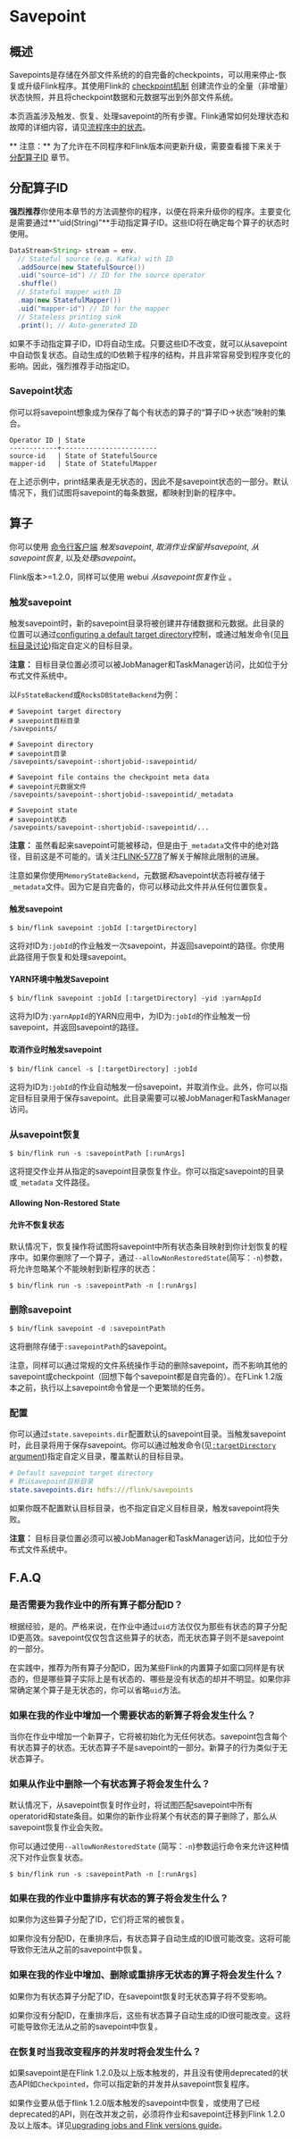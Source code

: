 # Savepoint

## 概述

Savepoints是存储在外部文件系统的的自完备的checkpoints，可以用来停止-恢复或升级Flink程序。其使用Flink的 [checkpoint机制](../..//internals/stream_checkpointing.html) 创建流作业的全量（非增量）状态快照，并且将checkpoint数据和元数据写出到外部文件系统。

本页涵盖涉及触发、恢复、处理savepoint的所有步骤。Flink通常如何处理状态和故障的详细内容，请见[流程序中的状态](../..//dev/stream/state/index.html)。

** 注意：** 为了允许在不同程序和Flink版本间更新升级，需要查看接下来关于 <a href="#assigning-operator-ids">分配算子ID</a> 章节。 

## 分配算子ID

**强烈推荐**你使用本章节的方法调整你的程序，以便在将来升级你的程序。主要变化是需要通过**“uid(String)”**手动指定算子ID。这些ID将在确定每个算子的状态时使用。

```java
DataStream<String> stream = env.
  // Stateful source (e.g. Kafka) with ID
  .addSource(new StatefulSource())
  .uid("source-id") // ID for the source operator
  .shuffle()
  // Stateful mapper with ID
  .map(new StatefulMapper())
  .uid("mapper-id") // ID for the mapper
  // Stateless printing sink
  .print(); // Auto-generated ID
```

如果不手动指定算子ID，ID将自动生成。只要这些ID不改变，就可以从savepoint中自动恢复状态。自动生成的ID依赖于程序的结构，并且非常容易受到程序变化的影响。因此，强烈推荐手动指定ID。

### Savepoint状态

你可以将savepoint想象成为保存了每个有状态的算子的“算子ID->状态”映射的集合。

```
Operator ID | State
------------+------------------------
source-id   | State of StatefulSource
mapper-id   | State of StatefulMapper
```

在上述示例中，print结果表是无状态的，因此不是savepoint状态的一部分。默认情况下，我们试图将savepoint的每条数据，都映射到新的程序中。

## 算子

你可以使用 [命令行客户端](../..//ops/cli.html#savepoints) *触发savepoint*, *取消作业保留并savepoint*, *从savepoint恢复*, 以及*处理savepoint*。

Flink版本>=1.2.0，同样可以使用 webui *从savepoint恢复*作业 。

### 触发savepoint

触发savepoint时，新的savepoint目录将被创建并存储数据和元数据。此目录的位置可以通过[configuring a default target directory](#configuration)控制，或通过触发命令(见[目标目录讨论](#trigger-a-savepoint))指定自定义的目标目录。

**注意：** 目标目录位置必须可以被JobManager和TaskManager访问，比如位于分布式文件系统中。

以`FsStateBackend`或`RocksDBStateBackend`为例：

```shell
# Savepoint target directory
# savepoint目标目录
/savepoints/

# Savepoint directory
# savepoint目录
/savepoints/savepoint-:shortjobid-:savepointid/

# Savepoint file contains the checkpoint meta data
# savepoint元数据文件
/savepoints/savepoint-:shortjobid-:savepointid/_metadata

# Savepoint state
# savepoint状态
/savepoints/savepoint-:shortjobid-:savepointid/...
```

**注意：** 虽然看起来savepoint可能被移动，但是由于```_metadata```文件中的绝对路径，目前这是不可能的。请关注[FLINK-5778](https://issues.apache.org/jira/browse/FLINK-5778)了解关于解除此限制的进展。

注意如果你使用`MemoryStateBackend`，元数据*和*savepoint状态将被存储于`_metadata`文件。因为它是自完备的，你可以移动此文件并从任何位置恢复。

#### 触发savepoint

```shell
$ bin/flink savepoint :jobId [:targetDirectory]
```

这将对ID为`:jobId`的作业触发一次savepoint，并返回savepoint的路径。你使用此路径用于恢复和处理savepoint。

#### YARN环境中触发Savepoint

```shell
$ bin/flink savepoint :jobId [:targetDirectory] -yid :yarnAppId
```

这将为ID为`:yarnAppId`的YARN应用中，为ID为`:jobId`的作业触发一份savepoint，并返回savepoint的路径。

#### 取消作业时触发savepoint

```shell
$ bin/flink cancel -s [:targetDirectory] :jobId
```

这将为ID为`:jobId`的作业自动触发一份savepoint，并取消作业。此外，你可以指定目标目录用于保存savepoint。此目录需要可以被JobManager和TaskManager访问。

### 从savepoint恢复

```shell
$ bin/flink run -s :savepointPath [:runArgs]
```

这将提交作业并从指定的savepoint目录恢复作业。你可以指定savepoint的目录或`_metadata` 文件路径。

#### Allowing Non-Restored State
#### 允许不恢复状态

默认情况下，恢复操作将试图将savepoint中所有状态条目映射到你计划恢复的程序中。如果你删除了一个算子，通过`--allowNonRestoredState`(简写：`-n`)参数，将允许忽略某个不能映射到新程序的状态：

```shell
$ bin/flink run -s :savepointPath -n [:runArgs]
```

### 删除savepoint

```shell
$ bin/flink savepoint -d :savepointPath
```

这将删除存储于`:savepointPath`的savepoint。
 
注意，同样可以通过常规的文件系统操作手动的删除savepoint，而不影响其他的savepoint或checkpoint（回想下每个savepoint都是自完备的）。在FLink 1.2版本之前，执行以上savepoint命令曾是一个更繁琐的任务。

### 配置

你可以通过`state.savepoints.dir`配置默认的savepoint目录。当触发savepoint时，此目录将用于保存savepoint。你可以通过触发命令(见[`:targetDirectory` argument](#触发savepoint))指定自定义目录，覆盖默认的目标目录。

```yaml
# Default savepoint target directory
# 默认savepoint目标目录
state.savepoints.dir: hdfs:///flink/savepoints
```

如果你既不配置默认目标目录，也不指定自定义目标目录，触发savepoint将失败。

**注意：** 目标目录位置必须可以被JobManager和TaskManager访问，比如位于分布式文件系统中。

## F.A.Q

### 是否需要为我作业中的所有算子都分配ID？

根据经验，是的。严格来说，在作业中通过`uid`方法仅仅为那些有状态的算子分配ID更高效。savepoint仅仅包含这些算子的状态，而无状态算子则不是savepoint的一部分。

在实践中，推荐为所有算子分配ID，因为某些Flink的内置算子如窗口同样是有状态的，但是哪些算子实际上是有状态的、哪些是没有状态的却并不明显。如果你非常确定某个算子是无状态的，你可以省略`uid`方法。

### 如果在我的作业中增加一个需要状态的新算子将会发生什么？

当你在作业中增加一个新算子，它将被初始化为无任何状态。savepoint包含每个有状态算子的状态。无状态算子不是savepoint的一部分。新算子的行为类似于无状态算子。

### 如果从作业中删除一个有状态算子将会发生什么？

默认情况下，从savepoint恢复时作业时，将试图匹配savepoint中所有operatorid和state条目。如果你的新作业将某个有状态的算子删除了，那么从savepoint恢复作业会失败。

你可以通过使用`--allowNonRestoredState` (简写：`-n`)参数运行命令来允许这种情况下对作业恢复状态。

```shell
$ bin/flink run -s :savepointPath -n [:runArgs]
```

### 如果在我的作业中重排序有状态的算子将会发生什么？

如果你为这些算子分配了ID，它们将正常的被恢复。

如果你没有分配ID，在重排序后，有状态算子自动生成的ID很可能改变。这将可能导致你无法从之前的savepoint中恢复。

### 如果在我的作业中增加、删除或重排序无状态的算子将会发生什么？

如果你为有状态算子分配了ID，在savepoint恢复时无状态算子将不受影响。

如果你没有分配ID，在重排序后，这些有状态算子自动生成的ID很可能改变。这将可能导致你无法从之前的savepoint中恢复。

### 在恢复时当我改变程序的并发时将会发生什么？

如果savepoint是在Flink 1.2.0及以上版本触发的，并且没有使用deprecated的状态API如`Checkpointed`，你可以指定新的并发并从savepoint恢复程序。

如果作业要从低于flink 1.2.0版本触发的savepoint中恢复，或使用了已经deprecated的API，则在改并发之前，必须将作业和savepoint迁移到Flink 1.2.0及以上版本。详见[upgrading jobs and Flink versions guide](../..//ops/upgrading.html)。
